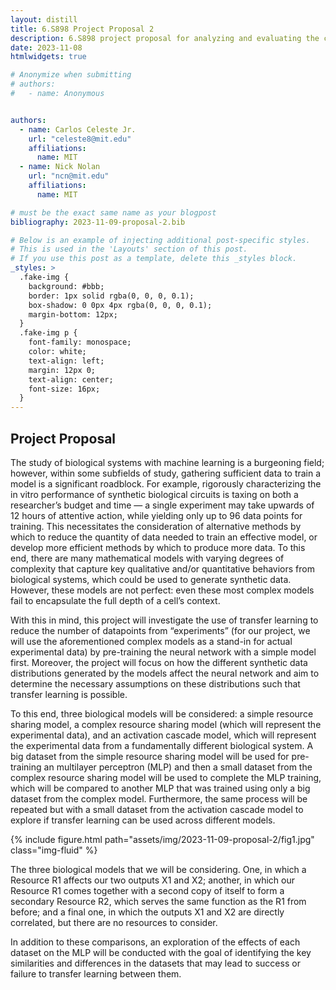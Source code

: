 ```yaml
---
layout: distill
title: 6.S898 Project Proposal 2
description: 6.S898 project proposal for analyzing and evaluating the commonsense reasoning performance of multimodal vs text-only models.
date: 2023-11-08
htmlwidgets: true

# Anonymize when submitting
# authors:
#   - name: Anonymous


authors:
  - name: Carlos Celeste Jr.
    url: "celeste8@mit.edu"
    affiliations:
      name: MIT
  - name: Nick Nolan
    url: "ncn@mit.edu"
    affiliations:
      name: MIT

# must be the exact same name as your blogpost
bibliography: 2023-11-09-proposal-2.bib

# Below is an example of injecting additional post-specific styles.
# This is used in the 'Layouts' section of this post.
# If you use this post as a template, delete this _styles block.
_styles: >
  .fake-img {
    background: #bbb;
    border: 1px solid rgba(0, 0, 0, 0.1);
    box-shadow: 0 0px 4px rgba(0, 0, 0, 0.1);
    margin-bottom: 12px;
  }
  .fake-img p {
    font-family: monospace;
    color: white;
    text-align: left;
    margin: 12px 0;
    text-align: center;
    font-size: 16px;
  }
---
```

      
## Project Proposal

The study of biological systems with machine learning is a burgeoning field; however, within some subfields of study, gathering sufficient data to train a model is a significant roadblock. For example, rigorously characterizing the in vitro performance of synthetic biological circuits is taxing on both a researcher’s budget and time — a single experiment may take upwards of 12 hours of attentive action, while yielding only up to 96 data points for training. This necessitates the consideration of alternative methods by which to reduce the quantity of data needed to train an effective model, or develop more efficient methods by which to produce more data. To this end, there are many mathematical models with varying degrees of complexity that capture key qualitative and/or quantitative behaviors from biological systems, which could be used to generate synthetic data. However, these models are not perfect: even these most complex models fail to encapsulate the full depth of a cell’s context.

With this in mind, this project will investigate the use of transfer learning to reduce the number of datapoints from “experiments” (for our project, we will use the aforementioned complex models as a stand-in for actual experimental data) by pre-training the neural network with a simple model first. Moreover, the project will focus on how the different synthetic data distributions generated by the models affect the neural network and aim to determine the necessary assumptions on these distributions such that transfer learning is possible.

To this end, three biological models will be considered: a simple resource sharing model, a complex resource sharing model (which will represent the experimental data), and an activation cascade model, which will represent the experimental data from a fundamentally different biological system. A big dataset from the simple resource sharing model will be used for pre-training an multilayer perceptron (MLP) and then a small dataset from the complex resource sharing model will be used to complete the MLP training, which will be compared to another MLP that was trained using only a big dataset from the complex model. Furthermore, the same process will be repeated but with a small dataset from the activation cascade model to explore if transfer learning can be used across different models.

{% include figure.html path="assets/img/2023-11-09-proposal-2/fig1.jpg" class="img-fluid" %}
<div class="caption">
    The three biological models that we will be considering. One, in which a Resource R1 affects our two outputs X1 and X2; another, in which our Resource R1 comes together with a second copy of itself to form a secondary Resource R2, which serves the same function as the R1 from before; and a final one, in which the outputs X1 and X2 are directly correlated, but there are no resources to consider.
</div>

In addition to these comparisons, an exploration of the effects of each dataset on the MLP will be conducted with the goal of identifying the key similarities and differences in the datasets that may lead to success or failure to transfer learning between them.

